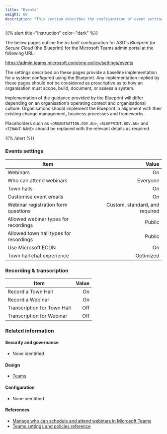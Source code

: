 ```yaml
---
title: "Events"
weight: 60
description: "This section describes the configuration of event settings within Microsoft Teams associated with systems built according to guidance in ASD's Blueprint for Secure Cloud."
---
```


{{% alert title="Instruction" color="dark" %}}

The below pages outline the _as built_ configuration for ASD's _Blueprint for Secure Cloud_ (the Blueprint) for the Microsoft Teams admin portal at the following URL:

<https://admin.teams.microsoft.com/one-policy/settings/events>

The settings described on these pages provide a baseline implementation for a system configured using the Blueprint. Any implementation implied by these pages should not be considered as prescriptive as to how an organisation must scope, build, document, or assess a system.

Implementation of the guidance provided by the Blueprint will differ depending on an organisation’s operating context and organisational culture. Organisations should implement the Blueprint in alignment with their existing change management, business processes and frameworks.

Placeholders such as `<ORGANISATION.GOV.AU>`, `<BLUEPRINT.GOV.AU>` and `<TENANT-NAME>` should be replaced with the relevant details as required.

{{% /alert %}}

### Events settings

| Item                                   |                          Value |
| -------------------------------------- | -----------------------------: |
| Webinars                               |                             On |
| Who can attend webinars                |                       Everyone |
| Town halls                             |                             On |
| Customise event emails                 |                             On |
| Webinar registration form questions    | Custom, standard, and required |
| Allowed webinar types for recordings   |                         Public |
| Allowed town hall types for recordings |                         Public |
| Use Microsoft ECDN                     |                             On |
| Town hall chat experience              |                      Optimized |

### Recording & transcription

| Item                        | Value |
| --------------------------- | ----: |
| Record a Town Hall          |    On |
| Record a Webinar            |    On |
| Transcription for Town Hall |   Off |
| Transcription for Webinar   |   Off |

### Related information

#### Security and governance

- None identified

#### Design

- [Teams](/design/shared-services/teams)

#### Configuration

- None identified

#### References

- [Manage who can schedule and attend webinars in Microsoft Teams](https://learn.microsoft.com/en-au/microsoftteams/set-up-webinars)
- [Teams settings and policies reference](https://learn.microsoft.com/en-au/microsoftteams/settings-policies-reference)
